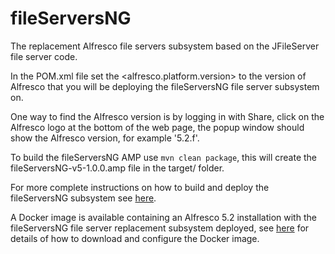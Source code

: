# fileServersNG
The replacement Alfresco file servers subsystem based on the JFileServer file server code. 

In the POM.xml file set the <alfresco.platform.version> to the version of Alfresco that you will be
deploying the fileServersNG file server subsystem on.

One way to find the Alfresco version is by logging in with Share, click on the Alfresco logo at
the bottom of the web page, the popup window should show the Alfresco version, for example '5.2.f'.

To build the fileServersNG AMP use `mvn clean package`, this will create the fileServersNG-v5-1.0.0.amp
file in the target/ folder.

For more complete instructions on how to build and deploy the fileServersNG subsystem see
[here](http://www.filesys.org/wiki/index.php/How_to_build_and_deploy_the_fileServersNG_subsystem).

A Docker image is available containing an Alfresco 5.2 installation with the fileServersNG file server
replacement subsystem deployed, see [here](http://www.filesys.org/wiki/index.php/Using_the_fileServersNG_Docker_Image)
for details of how to download and configure the Docker image. 